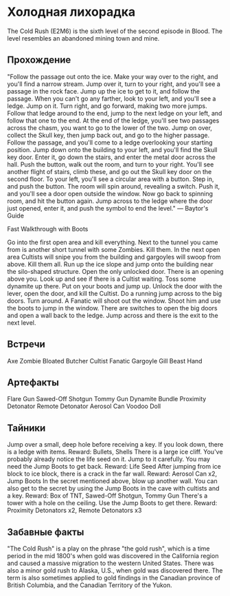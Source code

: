 # Холодная лихорадка

The Cold Rush (E2M6) is the sixth level of the second episode in Blood. The level resembles an abandoned mining town and mine.

## Прохождение

"Follow the passage out onto the ice. Make your way over to the right, and you'll find a narrow stream. Jump over it, turn to your right, and you'll see a passage in the rock face. Jump up the ice to get to it, and follow the passage. When you can't go any farther, look to your left, and you'll see a ledge. Jump on it. Turn right, and go forward, making two more jumps. Follow that ledge around to the end, jump to the next ledge on your left, and follow that one to the end. At the end of the ledge, you'll see two passages across the chasm, you want to go to the lower of the two. Jump on over, collect the Skull key, then jump back out, and go to the higher passage. Follow the passage, and you'll come to a ledge overlooking your starting position. Jump down onto the building to your left, and you'll find the Skull key door. Enter it, go down the stairs, and enter the metal door across the hall. Push the button, walk out the room, and turn to your right. You'll see another flight of stairs, climb these, and go out the Skull key door on the second floor. To your left, you'll see a circular area with a button. Step in, and push the button. The room will spin around, revealing a switch. Push it, and you'll see a door open outside the window. Now go back to spinning room, and hit the button again. Jump across to the ledge where the door just opened, enter it, and push the symbol to end the level." — Baytor's Guide

Fast Walkthrough with Boots

Go into the first open area and kill everything. Next to the tunnel you came from is another short tunnel with some Zombies. Kill them. In the next open area Cultists will snipe you from the building and gargoyles will swoop from above. Kill them all. Run up the ice slope and jump onto the building near the silo-shaped structure. Open the only unlocked door. There is an opening above you. Look up and see if there is a Cultist waiting. Toss some dynamite up there. Put on your boots and jump up. Unlock the door with the lever, open the door, and kill the Cultist. Do a running jump across to the big doors. Turn around. A Fanatic will shoot out the window. Shoot him and use the boots to jump in the window. There are switches to open the big doors and open a wall back to the ledge. Jump across and there is the exit to the next level.

## Встречи

Axe Zombie
Bloated Butcher
Cultist
Fanatic
Gargoyle
Gill Beast
Hand

## Артефакты

Flare Gun
Sawed-Off Shotgun
Tommy Gun
Dynamite Bundle
Proximity Detonator
Remote Detonator
Aerosol Can
Voodoo Doll

## Тайники

Jump over a small, deep hole before receiving a key. If you look down, there is a ledge with items. Reward: Bullets, Shells
There is a large ice cliff. You've probably already notice the life seed on it. Jump to it carefully. You may need the Jump Boots to get back. Reward: Life Seed
After jumping from ice block to ice block, there is a crack in the far wall. Reward: Aerosol Can x2, Jump Boots
In the secret mentioned above, blow up another wall. You can also get to the secret by using the Jump Boots in the cave with cultists and a key. Reward: Box of TNT, Sawed-Off Shotgun, Tommy Gun
There's a tower with a hole on the ceiling. Use the Jump Boots to get there. Reward: Proximity Detonators x2, Remote Detonators x3

## Забавные факты

"The Cold Rush" is a play on the phrase "the gold rush", which is a time period in the mid 1800's when gold was discovered in the California region and caused a massive migration to the western United States. There was also a minor gold rush to Alaska, U.S., when gold was discovered there. The term is also sometimes applied to gold findings in the Canadian province of British Columbia, and the Canadian Territory of the Yukon.
